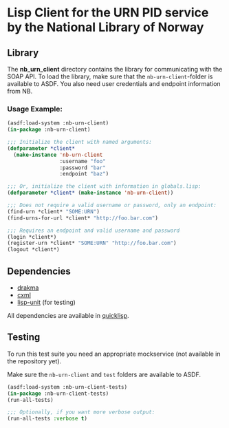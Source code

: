 Lisp Client for the URN PID service by the National Library of Norway
=======================================================================


Library
-------
The **nb_urn_client** directory contains the library for communicating with the SOAP API.
To load the library, make sure that the `nb-urn-client`-folder is available to ASDF.
You also need user credentials and endpoint information from NB.

### Usage Example:

```lisp
(asdf:load-system :nb-urn-client)
(in-package :nb-urn-client)

;;; Initialize the client with named arguments:
(defparameter *client*
  (make-instance 'nb-urn-client
                 :username "foo"
                 :password "bar"
                 :endpoint "baz")

;;; Or, initialize the client with information in globals.lisp:
(defparameter *client* (make-instance 'nb-urn-client))

;;; Does not require a valid username or password, only an endpoint:
(find-urn *client* "SOME:URN")
(find-urns-for-url *client* "http://foo.bar.com")

;;; Requires an endpoint and valid username and password
(login *client*)
(register-urn *client* "SOME:URN" "http://foo.bar.com")
(logout *client*)
```

Dependencies
------------

* [drakma](http://www.cliki.net/drakma)
* [cxml](http://www.cliki.net/cxml)
* [lisp-unit](http://www.cliki.net/lisp-unit) (for testing)

All dependencies are available in [quicklisp](http://www.quicklisp.org/).

Testing
-------
To run this test suite you need an appropriate mockservice (not available in the repository yet).

Make sure the `nb-urn-client` and `test` folders are available to ASDF.

```lisp
(asdf:load-system :nb-urn-client-tests)
(in-package :nb-urn-client-tests)
(run-all-tests)

;;; Optionally, if you want more verbose output:
(run-all-tests :verbose t)
```
